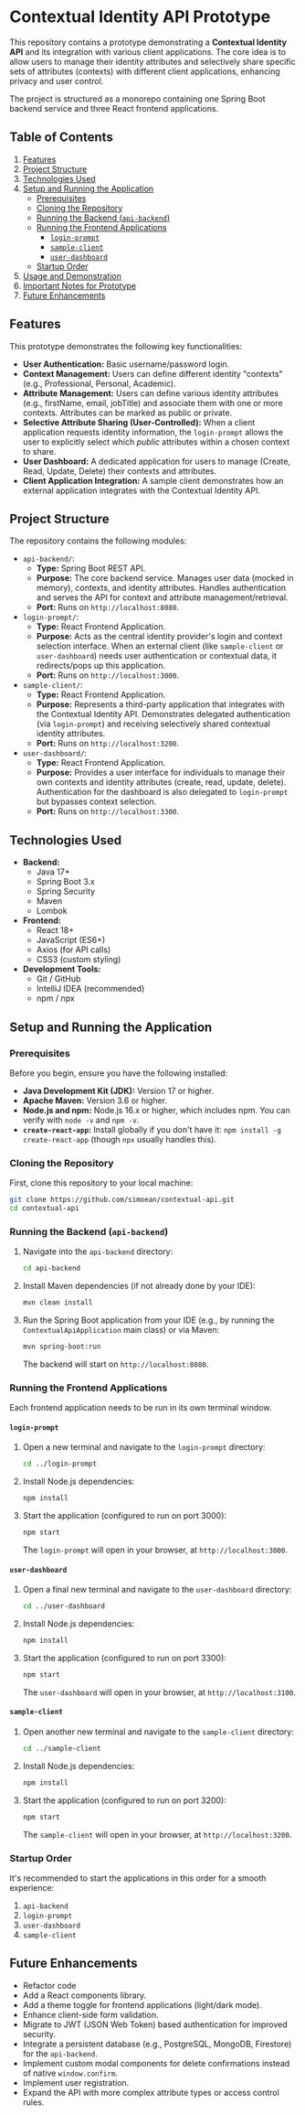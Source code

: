 # Contextual Identity API Prototype

This repository contains a prototype demonstrating a **Contextual Identity API** and its integration with various client 
applications. The core idea is to allow users to manage their identity attributes and selectively share specific sets of 
attributes (contexts) with different client applications, enhancing privacy and user control.

The project is structured as a monorepo containing one Spring Boot backend service and three React frontend applications.

## Table of Contents

1.  [Features](#features)
2.  [Project Structure](#project-structure)
3.  [Technologies Used](#technologies-used)
4.  [Setup and Running the Application](#setup-and-running-the-application)
    * [Prerequisites](#prerequisites)
    * [Cloning the Repository](#cloning-the-repository)
    * [Running the Backend (`api-backend`)](#running-the-backend-api-backend)
    * [Running the Frontend Applications](#running-the-frontend-applications)
        * [`login-prompt`](#login-prompt)
        * [`sample-client`](#sample-client)
        * [`user-dashboard`](#user-dashboard)
    * [Startup Order](#startup-order)
5.  [Usage and Demonstration](#usage-and-demonstration)
6.  [Important Notes for Prototype](#important-notes-for-prototype)
7.  [Future Enhancements](#future-enhancements)

## Features

This prototype demonstrates the following key functionalities:

* **User Authentication:** Basic username/password login.
* **Context Management:** Users can define different identity "contexts" (e.g., Professional, Personal, Academic).
* **Attribute Management:** Users can define various identity attributes (e.g., firstName, email, jobTitle) and associate
  them with one or more contexts. Attributes can be marked as public or private.
* **Selective Attribute Sharing (User-Controlled):** When a client application requests identity information, the `login-prompt`
  allows the user to explicitly select which *public* attributes within a chosen context to share.
* **User Dashboard:** A dedicated application for users to manage (Create, Read, Update, Delete) their contexts and attributes.
* **Client Application Integration:** A sample client demonstrates how an external application integrates with the Contextual
  Identity API.

## Project Structure

The repository contains the following modules:

* `api-backend/`:
    * **Type:** Spring Boot REST API.
    * **Purpose:** The core backend service. Manages user data (mocked in memory), contexts, and identity attributes. Handles
      authentication and serves the API for context and attribute management/retrieval.
    * **Port:** Runs on `http://localhost:8080`.
* `login-prompt/`:
    * **Type:** React Frontend Application.
    * **Purpose:** Acts as the central identity provider's login and context selection interface. When an external client (like
      `sample-client` or `user-dashboard`) needs user authentication or contextual data, it redirects/pops up this application.
    * **Port:** Runs on `http://localhost:3000`.
* `sample-client/`:
    * **Type:** React Frontend Application.
    * **Purpose:** Represents a third-party application that integrates with the Contextual Identity API. Demonstrates delegated
      authentication (via `login-prompt`) and receiving selectively shared contextual identity attributes.
    * **Port:** Runs on `http://localhost:3200`.
* `user-dashboard/`:
    * **Type:** React Frontend Application.
    * **Purpose:** Provides a user interface for individuals to manage their own contexts and identity attributes (create, read,
      update, delete). Authentication for the dashboard is also delegated to `login-prompt` but bypasses context selection.
    * **Port:** Runs on `http://localhost:3300`.

## Technologies Used

* **Backend:**
    * Java 17+
    * Spring Boot 3.x
    * Spring Security
    * Maven
    * Lombok
* **Frontend:**
    * React 18+
    * JavaScript (ES6+)
    * Axios (for API calls)
    * CSS3 (custom styling)
* **Development Tools:**
    * Git / GitHub
    * IntelliJ IDEA (recommended)
    * npm / npx

## Setup and Running the Application

### Prerequisites

Before you begin, ensure you have the following installed:

* **Java Development Kit (JDK):** Version 17 or higher.
* **Apache Maven:** Version 3.6 or higher.
* **Node.js and npm:** Node.js 16.x or higher, which includes npm. You can verify with `node -v` and `npm -v`.
* **`create-react-app`:** Install globally if you don't have it: `npm install -g create-react-app` (though `npx` usually handles this).

### Cloning the Repository

First, clone this repository to your local machine:

```bash
git clone https://github.com/simoean/contextual-api.git
cd contextual-api
```

### Running the Backend (`api-backend`)

1.  Navigate into the `api-backend` directory:
    ```bash
    cd api-backend
    ```
2.  Install Maven dependencies (if not already done by your IDE):
    ```bash
    mvn clean install
    ```
3.  Run the Spring Boot application from your IDE (e.g., by running the `ContextualApiApplication` main class) or via Maven:
    ```bash
    mvn spring-boot:run
    ```
    The backend will start on `http://localhost:8080`.

### Running the Frontend Applications

Each frontend application needs to be run in its own terminal window.

#### `login-prompt`

1.  Open a new terminal and navigate to the `login-prompt` directory:
    ```bash
    cd ../login-prompt
    ```
2.  Install Node.js dependencies:
    ```bash
    npm install
    ```
3.  Start the application (configured to run on port 3000):
    ```bash
    npm start
    ```
    The `login-prompt` will open in your browser, at `http://localhost:3000`.

#### `user-dashboard`

1.  Open a final new terminal and navigate to the `user-dashboard` directory:
    ```bash
    cd ../user-dashboard
    ```
2.  Install Node.js dependencies:
    ```bash
    npm install
    ```
3.  Start the application (configured to run on port 3300):
    ```bash
    npm start
    ```
    The `user-dashboard` will open in your browser, at `http://localhost:3100`.

#### `sample-client`

1.  Open another new terminal and navigate to the `sample-client` directory:
    ```bash
    cd ../sample-client
    ```
2.  Install Node.js dependencies:
    ```bash
    npm install
    ```
3.  Start the application (configured to run on port 3200):
    ```bash
    npm start
    ```
    The `sample-client` will open in your browser, at `http://localhost:3200`.

### Startup Order

It's recommended to start the applications in this order for a smooth experience:

1.  `api-backend`
2.  `login-prompt`
3.  `user-dashboard`
4.  `sample-client`

## Future Enhancements

* Refactor code
* Add a React components library.
* Add a theme toggle for frontend applications (light/dark mode).
* Enhance client-side form validation.
* Migrate to JWT (JSON Web Token) based authentication for improved security.
* Integrate a persistent database (e.g., PostgreSQL, MongoDB, Firestore) for the `api-backend`.
* Implement custom modal components for delete confirmations instead of native `window.confirm`.
* Implement user registration.
* Expand the API with more complex attribute types or access control rules.
